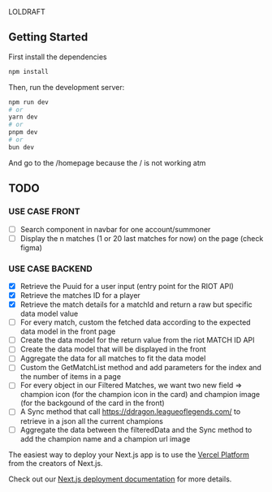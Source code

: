 LOLDRAFT

## Getting Started
First install the dependencies

```bash
npm install
````

Then, run the development server:

```bash
npm run dev
# or
yarn dev
# or
pnpm dev
# or
bun dev
```

And go to the /homepage because the / is not working atm


## TODO

### USE CASE FRONT
- [ ] Search component in navbar for one account/summoner
- [ ] Display the n matches (1 or 20 last matches for now) on the page (check figma) 
### USE CASE BACKEND
- [X] Retrieve the Puuid for a user input (entry point for the RIOT API)
- [X] Retrieve the matches ID for a player
- [X] Retrieve the match details for a matchId and return a raw but specific data model value
- [ ] For every match, custom the fetched data according to the expected data model in the front page
- [ ] Create the data model for the return value from the riot MATCH ID API
- [ ] Create the data model that will be displayed in the front
- [ ] Aggregate the data for all matches to fit the data model
- [ ] Custom the GetMatchList method and add parameters for the index and the number of items in a page
- [ ] For every object in our Filtered Matches, we want two new field => champion icon (for the champion icon in the card) and champion image (for the backgound of the card in the front)
- [ ] A Sync method that call https://ddragon.leagueoflegends.com/ to retrieve in a json all the current champions
- [ ] Aggregate the data between the filteredData and the Sync method to add the champion name and a champion url image

The easiest way to deploy your Next.js app is to use the [Vercel Platform](https://vercel.com/new?utm_medium=default-template&filter=next.js&utm_source=create-next-app&utm_campaign=create-next-app-readme) from the creators of Next.js.

Check out our [Next.js deployment documentation](https://nextjs.org/docs/deployment) for more details.
